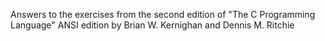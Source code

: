 Answers to the exercises from the second edition of "The C Programming 
Language" ANSI edition by Brian W. Kernighan and Dennis M. Ritchie

